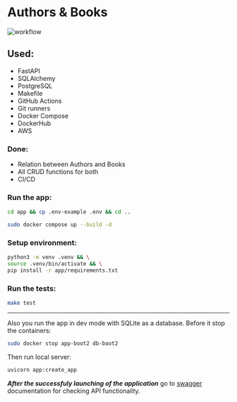 
# Authors & Books
![workflow](https://github.com/EugeneDenkevich/Boot2/actions/workflows/main.yml/badge.svg)

## Used:
- FastAPI
- SQLAlchemy
- PostgreSQL
- Makefile
- GitHub Actions
- Git runners
- Docker Compose
- DockerHub
- AWS

### Done:
- Relation between Authors and Books
- All CRUD functions for both
- CI/CD

### Run the app:
```bash
cd app && cp .env-example .env && cd ..
```
```bash
sudo docker compose up --build -d
```
### Setup environment:
```bash
python3 -m venv .venv && \
source .venv/bin/activate && \
pip install -r app/requirements.txt
```
### Run the tests:
```bash
make test
```
-------
Also you run the app in dev mode with SQLite as a database.
Before it stop the containers:
```bash
sudo docker stop app-boot2 db-boot2 
```
Then run local server:
```bash
uvicorn app:create_app
```

***After the successfuly launching of the application*** go to [swagger](http://127.0.0.1:8000/swagger) documentation for checking API functionality.

